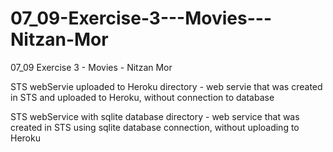 # 07_09-Exercise-3---Movies---Nitzan-Mor
07_09 Exercise 3 - Movies - Nitzan Mor

STS webServie uploaded to Heroku directory - web servie that was created in STS and uploaded to Heroku, without connection to database

STS webService with sqlite database directory - web service that was created in STS using sqlite database connection, without uploading to Heroku
